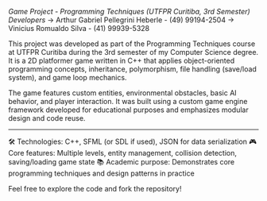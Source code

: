 *Game Project - Programming Techniques (UTFPR Curitiba, 3rd Semester)*
_Developers_ 
  -> Arthur Gabriel Pellegrini Heberle - (49) 99194-2504
  -> Vinicius Romualdo Silva - (41) 99939-5328

This project was developed as part of the Programming Techniques course at UTFPR Curitiba during the 3rd semester of my Computer Science degree. It is a 2D platformer game written in C++ that applies object-oriented programming concepts, inheritance, polymorphism, file handling (save/load system), and game loop mechanics.

The game features custom entities, environmental obstacles, basic AI behavior, and player interaction. It was built using a custom game engine framework developed for educational purposes and emphasizes modular design and code reuse.

------------------------------
🛠️ Technologies: C++, SFML (or SDL if used), JSON for data serialization
🎮 Core features: Multiple levels, entity management, collision detection, saving/loading game state
📚 Academic purpose: Demonstrates core programming techniques and design patterns in practice

Feel free to explore the code and fork the repository!

